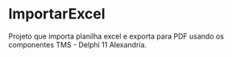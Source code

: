 # ImportarExcel
Projeto que importa planilha excel e exporta para PDF usando os componentes TMS - Delphi 11 Alexandria.
